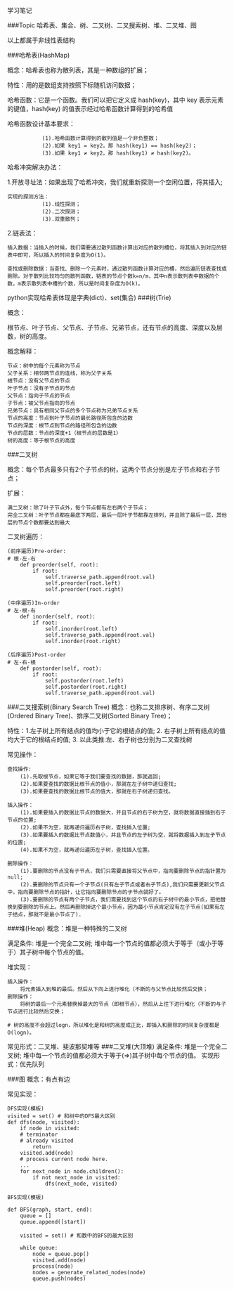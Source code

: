学习笔记

###Topic
哈希表、集合、树、二叉树、二叉搜索树、堆、二叉堆、图

以上都属于非线性表结构

###哈希表(HashMap)

概念：哈希表也称为散列表，其是一种数组的扩展；

特性：用的是数组支持按照下标随机访问数据；

哈希函数：它是一个函数。我们可以把它定义成 hash(key)，其中 key 表示元素的键值，hash(key) 的值表示经过哈希函数计算得到的哈希值

哈希函数设计基本要求：

               (1).哈希函数计算得到的散列值是一个非负整数；
               (2).如果 key1 = key2，那 hash(key1) == hash(key2)；
               (3).如果 key1 ≠ key2，那 hash(key1) ≠ hash(key2)。

哈希冲突解决办法：

1.开放寻址法：如果出现了哈希冲突，我们就重新探测一个空闲位置，将其插入;

    实现的探测方法：
               (1).线性探测；
               (2).二次探测；
               (3).双重散列；
               
2.链表法：

    插入数据：当插入的时候，我们需要通过散列函数计算出对应的散列槽位，将其插入到对应的链表中即可，所以插入的时间复杂度为O(1)。

    查找或删除数据：当查找、删除一个元素时，通过散列函数计算对应的槽，然后遍历链表查找或删除。对于散列比较均匀的散列函数，链表的节点个数k=n/m，其中n表示散列表中数据的个数，m表示散列表中槽的个数，所以是时间复杂度为O(k)。

python实现哈希表体现是字典(dict)、set(集合)
###树(Trie)

概念：

根节点、叶子节点、父节点、子节点、兄弟节点，还有节点的高度、深度以及层数，树的高度。

概念解释：

    节点：树中的每个元素称为节点
    父子关系：相邻两节点的连线，称为父子关系
    根节点：没有父节点的节点
    叶子节点：没有子节点的节点
    父节点：指向子节点的节点
    子节点：被父节点指向的节点
    兄弟节点：具有相同父节点的多个节点称为兄弟节点关系
    节点的高度：节点到叶子节点的最长路径所包含的边数
    节点的深度：根节点到节点的路径所包含的边数
    节点的层数：节点的深度+1（根节点的层数是1）
    树的高度：等于根节点的高度
            
###二叉树

概念：每个节点最多只有2个子节点的树，这两个节点分别是左子节点和右子节点；

扩展：

    满二叉树：除了叶子节点外，每个节点都有左右两个子节点；
    完全二叉树：叶子节点都在最底下两层，最后一层叶子节都靠左排列，并且除了最后一层，其他层的节点个数都要达到最大

二叉树遍历：

    (前序遍历)Pre-order:
    # 根-左-右
        def preorder(self, root):
            if root: 
                self.traverse_path.append(root.val) 
                self.preorder(root.left) 
                self.preorder(root.right)
                
    (中序遍历)In-order
    # 左-根-右
        def inorder(self, root):
            if root:
                self.inorder(root.left) 
                self.traverse_path.append(root.val) 
                self.inorder(root.right)
                
    (后序遍历)Post-order
    # 左-右-根
        def postorder(self, root):
            if root:
                self.postorder(root.left) 
                self.postorder(root.right) 
                self.traverse_path.append(root.val)

###二叉搜索树(Binary Search Tree)
概念：也称二叉排序树、有序二叉树(Ordered Binary Tree)、排序二叉树(Sorted Binary Tree)；

特性：1.左子树上所有结点的值均小于它的根结点的值; 2. 右子树上所有结点的值均大于它的根结点的值; 3. 以此类推:左、右子树也分别为二叉查找树

常见操作：

    查找操作:
        (1).先取根节点，如果它等于我们要查找的数据，那就返回;
        (2).如果要查找的数据比根节点的值小，那就在左子树中递归查找;
        (3).如果要查找的数据比根节点的值大，那就在右子树递归查找。
        
    插入操作：
        (1).如果要插入的数据比节点的数据大，并且节点的右子树为空，就将数据直接插到右子节点的位置;
        (2).如果不为空，就再递归遍历右子树，查找插入位置;
        (3).如果要插入的数据比节点数值小，并且节点的左子树为空，就将数据插入到左子节点的位置;
        (4).如果不为空，就再递归遍历左子树，查找插入位置。
        
    删除操作：
        (1).要删除的节点没有子节点，我们只需要直接将父节点中，指向要删除节点的指针置为null;
        (2).要删除的节点只有一个子节点(只有左子节点或者右子节点),我们只需要更新父节点中，指向要删除节点的指针，让它指向要删除节点的子节点就好了。
        (3).要删除的节点有两个子节点，我们需要找到这个节点的右子树中的最小节点，把他替换到要删除的节点上。然后再删除掉这个最小节点，因为最小节点肯定没有左子节点(如果有左子结点，那就不是最小节点了).
        
###堆(Heap)
概念：堆是一种特殊的二叉树

满足条件: 堆是一个完全二叉树; 堆中每一个节点的值都必须大于等于（或小于等于）其子树中每个节点的值。

堆实现：

    插入操作：
        将元素插入到堆的最后。然后从下向上进行堆化（不断的与父节点比较然后交换；
    删除操作：
        将树的最后一个元素替换掉最大的节点（即根节点），然后从上往下进行堆化（不断的与子节点进行比较然后交换；
        
    # 树的高度不会超过logn，所以堆化是和树的高度成正比，即插入和删除的时间复杂度都是O(logn)。
    
常见形式：二叉堆、斐波那契堆等
###二叉堆(大顶堆)
满足条件: 堆是一个完全二叉树; 堆中每一个节点的值都必须大于等于(=>)其子树中每个节点的值。
实现形式：优先队列

###图
概念：有点有边

常见实现：

    DFS实现(模板)
    visited = set() # 和树中的DFS最大区别
    def dfs(node, visited):
        if node in visited: 
        # terminator
        # already visited
            return
        visited.add(node)
        # process current node here.
        ...
        for next_node in node.children(): 
            if not next_node in visited:
                dfs(next_node, visited)
    
    BFS实现(模板)
    
    def BFS(graph, start, end): 
        queue = []
        queue.append([start])
        
        visited = set() # 和数中的BFS的最大区别
        
        while queue:
            node = queue.pop() 
            visited.add(node)
            process(node)
            nodes = generate_related_nodes(node) 
            queue.push(nodes)